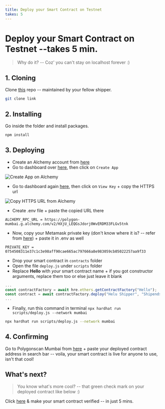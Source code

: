```yaml
---
title: Deploy your Smart Contract on Testnet
takes: 5
---
```


# Deploy your Smart Contract on Testnet --takes 5 min.

> Why do it? -- Coz' you can't stay on localhost forever :)

## 1. Cloning

Clone [this](link) repo -- maintained by your fellow shipper.

```bash
git clone link
```

## 2. Installing

Go inside the folder and install packages.

```bash
npm install
```

## 3. Deploying

-   Create an Alchemy account from [here](https://www.alchemy.com/)
-   Go to dashboard over [here](https://dashboard.alchemy.com/), then click on `Create App`

![Create App on Alchemy](https://i.imgur.com/ZHnZxAb.png)

-   Go to dashboard again [here](https://dashboard.alchemy.com/), then click on `View Key` + copy the HTTPS url

![Copy HTTPS URL from Alchemy](https://i.imgur.com/lB1n0eI.png)

-   Create .env file + paste the copied URL there

```env
ALCHEMY_RPC_URL = https://polygon-mumbai.g.alchemy.com/v2/HXjU_LEQGsJdorj0WvERDM33FLGv5tnk
```

-   Now, copy your Metamask private key (don't know where it is? --
    refer from [here](https://metamask.zendesk.com/hc/en-us/articles/360015289632-How-to-export-an-account-s-private-key#:~:text=On%20the%20account%20page%2C%20click,click%20%E2%80%9CConfirm%E2%80%9D%20to%20proceed.)) + paste
    it in .env as well

```env
PRIVATE_KEY = 0754508311e37c1c3e98aff90cae665ac797666a8e983059cb05022257aa9f33
```

-   Drop your smart contract in `contracts` folder
-   Open the file `deploy.js` under `scripts` folder
-   Replace **Hello** with _your_ smart contract name + if you got constructor arguments, replace them too or else
    just leave it blank

```js
...
const contractFactory = await hre.ethers.getContractFactory("Hello");
const contract = await contractFactory.deploy("Helu Shipper", "Shipends");
...
```

-   Finally, run this command in terminal `npx hardhat run scripts/deploy.js --network mumbai`

```bash
npx hardhat run scripts/deploy.js --network mumbai
```

## 4. Confirming

Go to Polygonscan Mumbai from [here](https://mumbai.polygonscan.com/) + paste your deployed contract address in search bar --
voila, your smart contract is live for anyone to use, isn't that cool!

## What's next?

> You know what's more cool? -- that green check mark on your deployed contract like below :)

Click [here](./verify_etherscan.md) & make your smart contract verified -- in just 5 mins.
